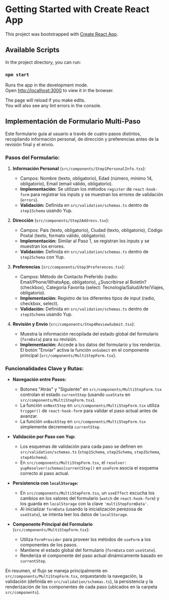 # Getting Started with Create React App

This project was bootstrapped with [Create React App](https://github.com/facebook/create-react-app).

## Available Scripts

In the project directory, you can run:

### `npm start`

Runs the app in the development mode.\
Open [http://localhost:3000](http://localhost:3000) to view it in the browser.

The page will reload if you make edits.\
You will also see any lint errors in the console.

## Implementación de Formulario Multi-Paso

Este formulario guía al usuario a través de cuatro pasos distintos, recopilando información personal, de dirección y preferencias antes de la revisión final y el envío.

### Pasos del Formulario:

1.  **Información Personal** (`src/components/Step1PersonalInfo.tsx`):
    * Campos: Nombre (texto, obligatorio), Edad (número, mínimo 14, obligatorio), Email (email válido, obligatorio).
    * **Implementación:** Se utilizan los métodos `register` de `react-hook-form` para registrar los inputs y se muestran los errores de validación (`errors`).
    * **Validación:** Definida en `src/validation/schemas.ts` dentro de `step1Schema` usando Yup.

2.  **Dirección** (`src/components/Step2Address.tsx`):
    * Campos: País (texto, obligatorio), Ciudad (texto, obligatorio), Código Postal (texto, formato válido, obligatorio).
    * **Implementación:** Similar al Paso 1, se registran los inputs y se muestran los errores.
    * **Validación:** Definida en `src/validation/schemas.ts` dentro de `step2Schema` con Yup.

3.  **Preferencias** (`src/components/Step3Preferences.tsx`):
    * Campos: Método de Contacto Preferido (radio: Email/Phone/WhatsApp, obligatorio), ¿Suscribirse al Boletín? (checkbox), Categoría Favorita (select: Tecnología/Salud/Arte/Viajes, obligatorio).
    * **Implementación:** Registro de los diferentes tipos de input (radio, checkbox, select).
    * **Validación:** Definida en `src/validation/schemas.ts` dentro de `step3Schema` usando Yup.

4.  **Revisión y Envío** (`src/components/Step4ReviewSubmit.tsx`):
    * Muestra la información recopilada del estado global del formulario (`formData`) para su revisión.
    * **Implementación:** Accede a los datos del formulario y los renderiza. El botón "Enviar" activa la función `onSubmit` en el componente principal (`src/components/MultiStepForm.tsx`).

### Funcionalidades Clave y Rutas:

* **Navegación entre Pasos:**
    * Botones "Atrás" y "Siguiente" en `src/components/MultiStepForm.tsx` controlan el estado `currentStep` (usando `useState` en `src/components/MultiStepForm.tsx`).
    * La función `onNextStep` en `src/components/MultiStepForm.tsx` utiliza `trigger()` de `react-hook-form` para validar el paso actual antes de avanzar.
    * La función `onBackStep` en `src/components/MultiStepForm.tsx` simplemente decrementa `currentStep`.

* **Validación por Paso con Yup:**
    * Los esquemas de validación para cada paso se definen en `src/validation/schemas.ts` (`step1Schema`, `step2Schema`, `step3Schema`, `step4Schema`).
    * En `src/components/MultiStepForm.tsx`, el `resolver: yupResolver(schemas[currentStep])` en `useForm` asocia el esquema correcto al paso actual.

* **Persistencia con `localStorage`:**
    * En `src/components/MultiStepForm.tsx`, un `useEffect` escucha los cambios en los valores del formulario (`watch` de `react-hook-form`) y los guarda en `localStorage` con la clave `'multiStepFormData'`.
    * Al inicializar `formData` (usando la inicialización perezosa de `useState`), se intenta leer los datos de `localStorage`.

* **Componente Principal del Formulario** (`src/components/MultiStepForm.tsx`):
    * Utiliza `FormProvider` para proveer los métodos de `useForm` a los componentes de los pasos.
    * Mantiene el estado global del formulario (`formData` con `useState`).
    * Renderiza el componente del paso actual dinámicamente basado en `currentStep`.

En resumen, el flujo se maneja principalmente en `src/components/MultiStepForm.tsx`, orquestando la navegación, la validación (definida en `src/validation/schemas.ts`), la persistencia y la renderización de los componentes de cada paso (ubicados en la carpeta `src/components`).